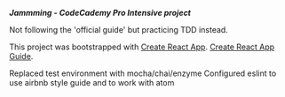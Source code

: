 ***Jammming - CodeCademy Pro Intensive project***

Not following the 'official guide' but practicing TDD instead.

This project was bootstrapped with [Create React App](https://github.com/facebookincubator/create-react-app).
[Create React App Guide](https://github.com/facebookincubator/create-react-app/blob/master/packages/react-scripts/template/README.md).

Replaced test environment with mocha/chai/enzyme
Configured eslint to use airbnb style guide and to work with atom
